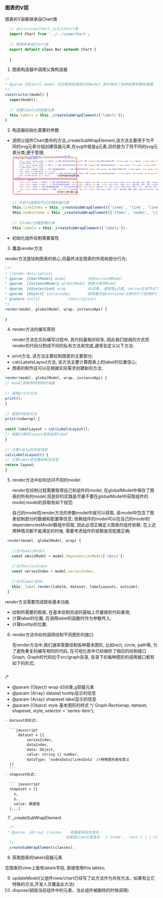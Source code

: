 ### 图表的V层

图表的V层都继承自Chart类

```javascript
  // 从src/view/chart.js引入Chart类
  import Chart from '../../view/chart';

  // 图表继承自Chart类
  export default class Bar extends Chart {

  }
```

1. 图表构造器中调用父类构造器

  ```javascript
  /*
  * @param {Object} model 对应图表绘图部分的model,其中保存了各种配置参数和数据
  */
  constructor(model) {
    super(model);

    // 创建labels的容器元素
    this.labels = this._createSubWrapElement(['labels']);
  }
  ```

2. 构造器初始化需要的参数

  - 调用父组件Chart类中的方法_createSubWrapElement,该方法主要用于为不同的svg元素分组创建容器元素,在svg中就是g元素,目的是为了将不同的svg元素分类,便于管理;<br>
    ![柱状图的各种元素容器](./images/assets/元素容器的图示.png)

    ```javascript
    // 分别为连接和节点创建容器元素
    this.linkItems = this._createSubWrapElement(['items', 'link', 'line'])
    this.nodesItems = this._createSubWrapElement(['items', 'nodes', 'circle'])

    // 为label创建容器元素
    this.labels = this._createSubWrapElement(['labels']);
    ```

  - 初始化组件绘制需要属性

3. 覆盖render方法

  render方法是绘制图表的核心,将最终决定图表的外观和部分行为;

  ```javascript
  /**
  * [render description]
  * @param  {ChartModel} model          当前series的Model
  * @param  {InstanceModel} globalModel 图表元素的Model
  * @param  {d3selection} wrap          d3对象, 通常是g元素, series在该节点下面绘制；
  * @param  {Object} instanceApi        获取最外层container元素的尺寸信息API；
  * @return {null}             [description]
  */
  render(model, globalModel, wrap, instanceApi) {

  }
  ```

4. render方法的编写原则

   render方法在实际编写过程中, 其代码量相对较多, 因此我们提倡的方式将render的代码分割成不同的私有方法来完成,通常会定义以下方法:

  - print方法, 该方法主要绘制图表的主要部分;
  - calcLabelsLayout方法, 该方法主要计算图表上的label的位置信心;
  - 图表的制作这可以在根据实际需求创建新的方法;

  ```javascript
  render(model, globalModel, wrap, instanceApi) {
  // model获取等绘制前的准备

  // 调用print方法
  print();
  }

  // 图表的绘制方法
  print(subwrap) {

  const labelLayout = calcLabelsLayout();
  // 根据计算的layout信息绘制label
  }

  // 计算lable的布局信息
  calcLabelsLayout() {
  // 计算label的位置和标签信息
  return layout;
  }
  ```

5. render方法中如何访问不同的model

   render在绘制过程需要取得自己和组件的model, 在globalModel中保存了图表的所有的model,但是好的实践是尽量不要在globalModel中获取组件的model;model的获取有如下规范:

    自己的model在render方法的参数model中就可以获取, 该model中包含了图表绘制部分的数据和配置等信息;
    依赖组件的model可以在自己的model的dependenciesModel数组中获取, 因此必须正确定义图表的组件依赖;
    在上述两种情况都不能满足的时候, 需要考虑组件的依赖是否配置正确;

  ```javascript
   render(model, globalModel, wrap) {

     //访问xAxisModel
     const xAxisModel = model.dependenciesModel['xAxis'];

     //访问seriesIndex
     const seriesIndex = model.seriesIndex;

     //访问label组件v
     this._label.render(labelG, dataset, labelLayouts, outside);
   }
  ```

   render方法需要完成那些基本功能

  - 绘制所需要的图表, 在基本绘制完成的基础上尽量做到代码重用;
  - 计算label的位置, 在调用label的函数时作为参数传入;
  - 计算tooltip的位置;

6. render方法中如何调用绘制不同图形的接口

    在render方法中,我们通常需要绘制各种基本图形, 比如rect, circle, path等, 为了避免重复的编写相同的代码, 在可视化库中已经做好了相应的绘制接口Graph; Graph的代码位于src/graph目录, 目录下的每种图形的调用接口都有如下的形式;

   ```javascript
/*
 * @param {Object} wrap  d3对象,g容器元素
 * @param {Array} dataset  tooltip显示的信息
 * @param {Array} shapeset label显示的信息
 * @param {Object} style  基本图形的样式
 */
Graph.Rect(wrap, dataset, shapeset, style, selector = 'series-item');
  ```
  - dataset的形式:

    ```javascript
        dataset = [{
            seriesIndex,
            dataIndex,
            data: Object,
            value: string || number,
            dataType: 'nodesData|linksData' //特殊图形是有意义
    }]
    ```
  - shapeset形式:

    ``` javascript
    shapeset = [{
      x,
      y,
      value: 数据值
    }...]
  ```

7. _createSubWrapElement

 ``` javascript
   /*
  * @param  {Array} classes    容器要具有的类名：
                             如果是item元素类名： ['items', 'rect'] | ['items', 'circle'] |
   */
  _createSubWrapElement(classes);
 ```

8. 获取图表的labels容器元素

  在图表的view上面有labels字段, 直接使用this.lables;

9. updateModel(父组件view/chart已经写了此方法作为共有方法、如果有比它特殊的方法,开发人员覆盖此方法)
10. dispose(销毁当前组件中的元素、当此组件被删除的时候调用)